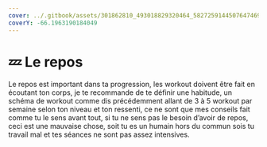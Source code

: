 ```yaml
---
cover: ../.gitbook/assets/301862810_493018829320464_5827259144507647469_n.jpg
coverY: -66.1963190184049
---
```


# 💤 Le repos

Le repos est important dans ta progression, les workout doivent être fait en écoutant ton corps, je te recommande de te définir une habitude, un schéma de workout comme dis précédemment allant de 3 à 5 workout par semaine selon ton niveau et ton ressenti, ce ne sont que mes conseils fait comme tu le sens avant tout, si tu ne sens pas le besoin d’avoir de repos, ceci est une mauvaise chose, soit tu es un humain hors du commun sois tu travail mal et tes séances ne sont pas assez intensives.
